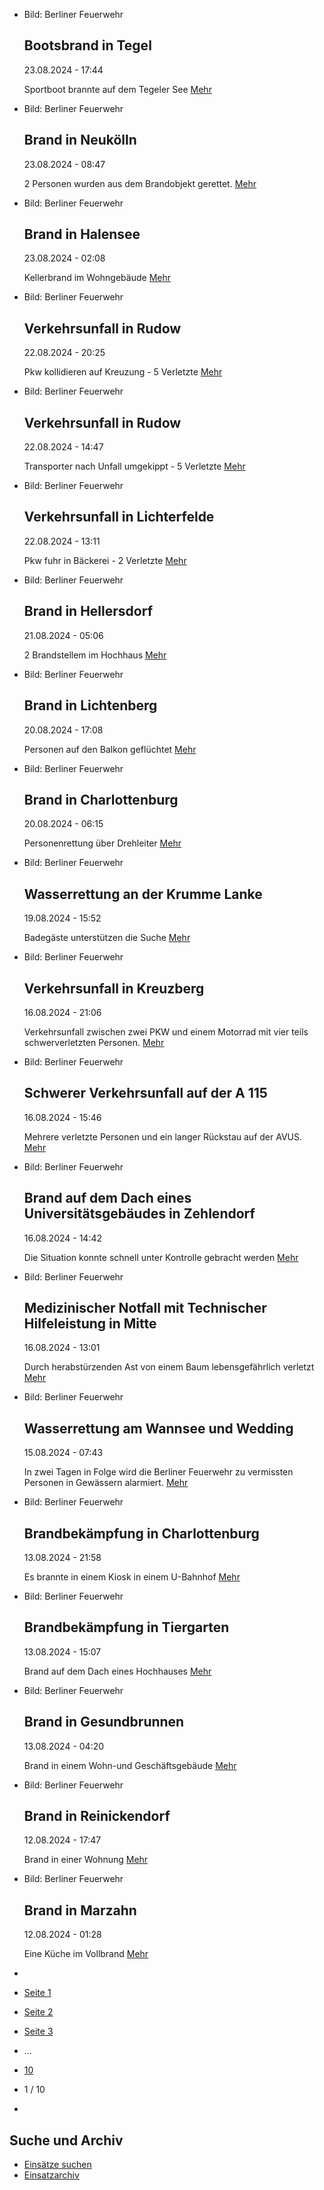 * Bild: Berliner Feuerwehr

  Bootsbrand in Tegel
  ----------

   23.08.2024 - 17:44

   Sportboot brannte auf dem Tegeler See
  [Mehr](https://www.berliner-feuerwehr.de/aktuelles/einsaetze/brand-in-4606/)

* Bild: Berliner Feuerwehr

  Brand in Neukölln
  ----------

   23.08.2024 - 08:47

   2 Personen wurden aus dem Brandobjekt gerettet.
  [Mehr](https://www.berliner-feuerwehr.de/aktuelles/einsaetze/band-in-neukoelln-4605/)

* Bild: Berliner Feuerwehr

  Brand in Halensee
  ----------

   23.08.2024 - 02:08

   Kellerbrand im Wohngebäude
  [Mehr](https://www.berliner-feuerwehr.de/aktuelles/einsaetze/brand-in-halensee-4604/)

* Bild: Berliner Feuerwehr

  Verkehrsunfall in Rudow
  ----------

   22.08.2024 - 20:25

   Pkw kollidieren auf Kreuzung - 5 Verletzte
  [Mehr](https://www.berliner-feuerwehr.de/aktuelles/einsaetze/verkehrsunfall-in-rudow-2-4603/)

* Bild: Berliner Feuerwehr

  Verkehrsunfall in Rudow
  ----------

   22.08.2024 - 14:47

   Transporter nach Unfall umgekippt - 5 Verletzte
  [Mehr](https://www.berliner-feuerwehr.de/aktuelles/einsaetze/verkehrsunfall-in-rudow-1-4602/)

* Bild: Berliner Feuerwehr

  Verkehrsunfall in Lichterfelde
  ----------

   22.08.2024 - 13:11

   Pkw fuhr in Bäckerei - 2 Verletzte
  [Mehr](https://www.berliner-feuerwehr.de/aktuelles/einsaetze/verkehrsunfall-in-lichterfelde-1-4600/)

* Bild: Berliner Feuerwehr

  Brand in Hellersdorf
  ----------

   21.08.2024 - 05:06

   2 Brandstellem im Hochhaus
  [Mehr](https://www.berliner-feuerwehr.de/aktuelles/einsaetze/brand-in-hellersdorf-5-4599/)

* Bild: Berliner Feuerwehr

  Brand in Lichtenberg
  ----------

   20.08.2024 - 17:08

   Personen auf den Balkon geflüchtet
  [Mehr](https://www.berliner-feuerwehr.de/aktuelles/einsaetze/brand-in-lichtenberg-2-4598/)

* Bild: Berliner Feuerwehr

  Brand in Charlottenburg
  ----------

   20.08.2024 - 06:15

   Personenrettung über Drehleiter
  [Mehr](https://www.berliner-feuerwehr.de/aktuelles/einsaetze/brand-in-charlottenburg-11-4597/)

* Bild: Berliner Feuerwehr

  Wasserrettung an der Krumme Lanke
  ----------

   19.08.2024 - 15:52

   Badegäste unterstützen die Suche
  [Mehr](https://www.berliner-feuerwehr.de/aktuelles/einsaetze/wasserrettung-an-der-krumme-lanke-4596/)

* Bild: Berliner Feuerwehr

  Verkehrsunfall in Kreuzberg
  ----------

   16.08.2024 - 21:06

   Verkehrsunfall zwischen zwei PKW und einem Motorrad mit vier teils schwerverletzten Personen.
  [Mehr](https://www.berliner-feuerwehr.de/aktuelles/einsaetze/verkehrsunfall-in-kreuzberg-1-4594/)

* Bild: Berliner Feuerwehr

  Schwerer Verkehrsunfall auf der A 115
  ----------

   16.08.2024 - 15:46

   Mehrere verletzte Personen und ein langer Rückstau auf der AVUS.
  [Mehr](https://www.berliner-feuerwehr.de/aktuelles/einsaetze/schwerer-verkehrsunfall-auf-der-a-115-4593/)

* Bild: Berliner Feuerwehr

  Brand auf dem Dach eines Universitätsgebäudes in Zehlendorf
  ----------

   16.08.2024 - 14:42

   Die Situation konnte schnell unter Kontrolle gebracht werden
  [Mehr](https://www.berliner-feuerwehr.de/aktuelles/einsaetze/brand-dem-dach-eines-universitaetsgebaeudes-in-zehlendorf-4592/)

* Bild: Berliner Feuerwehr

  Medizinischer Notfall mit Technischer Hilfeleistung in Mitte
  ----------

   16.08.2024 - 13:01

   Durch herabstürzenden Ast von einem Baum lebensgefährlich verletzt
  [Mehr](https://www.berliner-feuerwehr.de/aktuelles/einsaetze/medizinischer-notfall-mit-technischer-hilfeleistung-in-mitte-1-4591/)

* Bild: Berliner Feuerwehr

  Wasserrettung am Wannsee und Wedding
  ----------

   15.08.2024 - 07:43

   In zwei Tagen in Folge wird die Berliner Feuerwehr zu vermissten Personen in Gewässern alarmiert.
  [Mehr](https://www.berliner-feuerwehr.de/aktuelles/einsaetze/wasserrettung-am-wannsee-und-wedding-4587/)

* Bild: Berliner Feuerwehr

  Brandbekämpfung in Charlottenburg
  ----------

   13.08.2024 - 21:58

   Es brannte in einem Kiosk in einem U-Bahnhof
  [Mehr](https://www.berliner-feuerwehr.de/aktuelles/einsaetze/brandbekaempfung-in-charlottenburg-1-4586/)

* Bild: Berliner Feuerwehr

  Brandbekämpfung in Tiergarten
  ----------

   13.08.2024 - 15:07

   Brand auf dem Dach eines Hochhauses
  [Mehr](https://www.berliner-feuerwehr.de/aktuelles/einsaetze/brandbekaempfung-in-tiergarten-4585/)

* Bild: Berliner Feuerwehr

  Brand in Gesundbrunnen
  ----------

   13.08.2024 - 04:20

   Brand in einem Wohn-und Geschäftsgebäude
  [Mehr](https://www.berliner-feuerwehr.de/aktuelles/einsaetze/brand-in-gesundbrunnen-11-4584/)

* Bild: Berliner Feuerwehr

  Brand in Reinickendorf
  ----------

   12.08.2024 - 17:47

   Brand in einer Wohnung
  [Mehr](https://www.berliner-feuerwehr.de/aktuelles/einsaetze/brand-in-reinickendorf-10-4583/)

* Bild: Berliner Feuerwehr

  Brand in Marzahn
  ----------

   12.08.2024 - 01:28

   Eine Küche im Vollbrand
  [Mehr](https://www.berliner-feuerwehr.de/aktuelles/einsaetze/brand-in-marzahn-6-4581/)

* []()
* [Seite 1](https://www.berliner-feuerwehr.de/aktuelles/einsaetze/1/)
* [Seite 2](https://www.berliner-feuerwehr.de/aktuelles/einsaetze/2/)
* [Seite 3](https://www.berliner-feuerwehr.de/aktuelles/einsaetze/3/)
* …
* [10](https://www.berliner-feuerwehr.de/aktuelles/einsaetze/10/)
* 1 / 10
* [](https://www.berliner-feuerwehr.de/aktuelles/einsaetze/2/)

Suche und Archiv
----------

* [Einsätze suchen](https://www.berliner-feuerwehr.de/aktuelles/einsaetze/einsatzsuche/)
* [Einsatzarchiv](https://www.berliner-feuerwehr.de/aktuelles/einsaetze/einsatzarchiv/)
